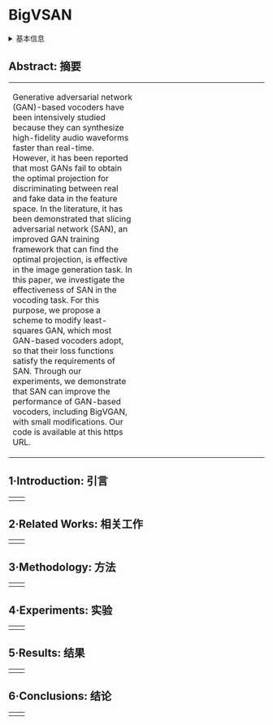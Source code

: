# BigVSAN

<details>
<summary>基本信息</summary>

- 标题: "BigVSAN: Enhancing GAN-based Neural Vocoders with Slicing Adversarial Network"
- 作者:
  - 01 Takashi Shibuya,
  - 02 Yuhta Takida,
  - 03 Yuki Mitsufuji
- 链接:
  - [ArXiv](https://arxiv.org/abs/2309.02836)
  - [Publication](https://doi.org/10.1109/ICASSP48485.2024.10446121)
  - [Github](https://github.com/sony/bigvsan)
  - [Demo](https://takashishibuyasony.github.io/bigvsan/)
- 文件:
  - [ArXiv](_PDF/2309.02836v2__BigVSAN__Enhancing_GAN-Based_Neural_Vocoders_with_Slicing_Adversarial_Network.pdf)
  - [Publication](_PDF/2309.02836p0__BigVSAN__ICASSP2024.pdf)

</details>

## Abstract: 摘要

<table><tr><td width="50%">

Generative adversarial network (GAN)-based vocoders have been intensively studied because they can synthesize high-fidelity audio waveforms faster than real-time.
However, it has been reported that most GANs fail to obtain the optimal projection for discriminating between real and fake data in the feature space.
In the literature, it has been demonstrated that slicing adversarial network (SAN), an improved GAN training framework that can find the optimal projection, is effective in the image generation task.
In this paper, we investigate the effectiveness of SAN in the vocoding task.
For this purpose, we propose a scheme to modify least-squares GAN, which most GAN-based vocoders adopt, so that their loss functions satisfy the requirements of SAN. Through our experiments, we demonstrate that SAN can improve the performance of GAN-based vocoders, including BigVGAN, with small modifications.
Our code is available at this https URL.

</td><td>

</td></tr></table>

## 1·Introduction: 引言

<table><tr><td width="50%">

</td><td>

</td></tr></table>

## 2·Related Works: 相关工作

<table><tr><td width="50%">

</td><td>

</td></tr></table>

## 3·Methodology: 方法

<table><tr><td width="50%">

</td><td>

</td></tr></table>

## 4·Experiments: 实验

<table><tr><td width="50%">

</td><td>

</td></tr></table>

## 5·Results: 结果

<table><tr><td width="50%">

</td><td>

</td></tr></table>

## 6·Conclusions: 结论

<table><tr><td width="50%">

</td><td>

</td></tr></table>
